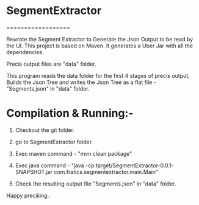 # SegmentExtractor
==================

Rewrote the Segment Extractor to Generate the Json Output to be read by the UI.
This project is based on Maven. It generates a Uber Jar with all the dependencies.

Precis output files are "data" folder.

This program reads the data folder for the first 4 stages of precis output, Builds the Json Tree 
and writes the Json Tree as a flat file - "Segments.json" in "data" folder.

Compilation & Running:-
=======================

1) Checkout the git folder.

2) go to SegmentExtractor folder.

3) Exec maven command - "mvn clean package"

4) Exec java command - "java -cp target/SegmentExtractor-0.0.1-SNAPSHOT.jar com.fratics.segmentextractor.main.Main"

5) Check the resulting output file "Segments.json" in "data" folder.

Happy preciiiing..



